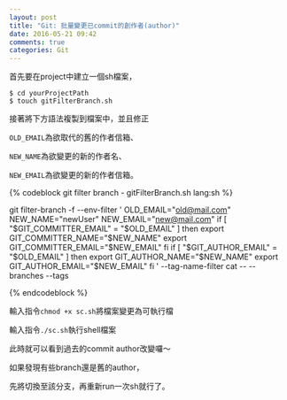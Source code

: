 ```yaml
---
layout: post
title: "Git: 批量變更已commit的創作者(author)"
date: 2016-05-21 09:42
comments: true
categories: Git
---
```

首先要在project中建立一個sh檔案，

	$ cd yourProjectPath
	$ touch gitFilterBranch.sh

接著將下方語法複製到檔案中，並且修正

`OLD_EMAIL`為欲取代的舊的作者信箱、

`NEW_NAME`為欲變更的新的作者名、

`NEW_EMAIL`為欲變更的新的作者信箱。

{% codeblock git filter branch - gitFilterBranch.sh lang:sh %}

git filter-branch -f --env-filter '
OLD_EMAIL="old@mail.com"
NEW_NAME="newUser"
NEW_EMAIL="new@mail.com"
if [ "$GIT_COMMITTER_EMAIL" = "$OLD_EMAIL" ]
then
    export GIT_COMMITTER_NAME="$NEW_NAME"
    export GIT_COMMITTER_EMAIL="$NEW_EMAIL"
fi
if [ "$GIT_AUTHOR_EMAIL" = "$OLD_EMAIL" ]
then
    export GIT_AUTHOR_NAME="$NEW_NAME"
    export GIT_AUTHOR_EMAIL="$NEW_EMAIL"
fi
' --tag-name-filter cat -- --branches --tags

{% endcodeblock %}

輸入指令`chmod +x sc.sh`將檔案變更為可執行檔

輸入指令`./sc.sh`執行shell檔案

此時就可以看到過去的commit author改變囉～

如果發現有些branch還是舊的author，

先將切換至該分支，再重新run一次sh就行了。